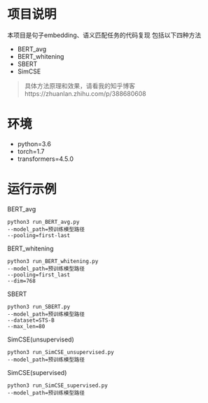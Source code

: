 # 项目说明
本项目是句子embedding、语义匹配任务的代码复现
包括以下四种方法
- BERT_avg
- BERT_whitening
- SBERT
- SimCSE  

>具体方法原理和效果，请看我的知乎博客https://zhuanlan.zhihu.com/p/388680608
# 环境
- python=3.6
- torch=1.7
- transformers=4.5.0
# 运行示例
BERT_avg
```
python3 run_BERT_avg.py
--model_path=预训练模型路径
--pooling=first-last
```
BERT_whitening
```
python3 run_BERT_whitening.py
--model_path=预训练模型路径
--pooling=first_last
--dim=768
```
SBERT
```
python3 run_SBERT.py
--model_path=预训练模型路径
--dataset=STS-B
--max_len=80
```
SimCSE(unsupervised)
```
python3 run_SimCSE_unsupervised.py
--model_path=预训练模型路径

```
SimCSE(supervised)
```
python3 run_SimCSE_supervised.py
--model_path=预训练模型路径
```